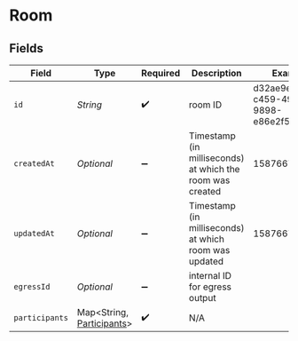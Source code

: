 # Room


## Fields

| Field                                                                | Type                                                                 | Required                                                             | Description                                                          | Example                                                              |
| -------------------------------------------------------------------- | -------------------------------------------------------------------- | -------------------------------------------------------------------- | -------------------------------------------------------------------- | -------------------------------------------------------------------- |
| `id`                                                                 | *String*                                                             | :heavy_check_mark:                                                   | room ID                                                              | d32ae9e6-c459-4931-9898-e86e2f5e7e16                                 |
| `createdAt`                                                          | *Optional<Double>*                                                   | :heavy_minus_sign:                                                   | Timestamp (in milliseconds) at which the room was created            | 1587667174725                                                        |
| `updatedAt`                                                          | *Optional<Double>*                                                   | :heavy_minus_sign:                                                   | Timestamp (in milliseconds) at which room was updated                | 1587667174725                                                        |
| `egressId`                                                           | *Optional<String>*                                                   | :heavy_minus_sign:                                                   | internal ID for egress output                                        |                                                                      |
| `participants`                                                       | Map<String, [Participants](../../models/components/Participants.md)> | :heavy_check_mark:                                                   | N/A                                                                  |                                                                      |